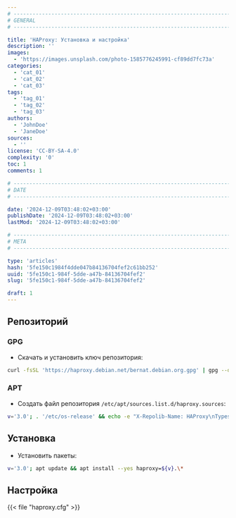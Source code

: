 ```yaml
---
# -------------------------------------------------------------------------------------------------------------------- #
# GENERAL
# -------------------------------------------------------------------------------------------------------------------- #

title: 'HAProxy: Установка и настройка'
description: ''
images:
  - 'https://images.unsplash.com/photo-1585776245991-cf89dd7fc73a'
categories:
  - 'cat_01'
  - 'cat_02'
  - 'cat_03'
tags:
  - 'tag_01'
  - 'tag_02'
  - 'tag_03'
authors:
  - 'JohnDoe'
  - 'JaneDoe'
sources:
  - ''
license: 'CC-BY-SA-4.0'
complexity: '0'
toc: 1
comments: 1

# -------------------------------------------------------------------------------------------------------------------- #
# DATE
# -------------------------------------------------------------------------------------------------------------------- #

date: '2024-12-09T03:48:02+03:00'
publishDate: '2024-12-09T03:48:02+03:00'
lastMod: '2024-12-09T03:48:02+03:00'

# -------------------------------------------------------------------------------------------------------------------- #
# META
# -------------------------------------------------------------------------------------------------------------------- #

type: 'articles'
hash: '5fe150c1984f4dde047b84136704fef2c61bb252'
uuid: '5fe150c1-984f-5dde-a47b-84136704fef2'
slug: '5fe150c1-984f-5dde-a47b-84136704fef2'

draft: 1
---
```




<!--more-->

## Репозиторий

### GPG

- Скачать и установить ключ репозитория:

```bash
curl -fsSL 'https://haproxy.debian.net/bernat.debian.org.gpg' | gpg --dearmor -o '/etc/apt/keyrings/haproxy.gpg'
```

### APT

- Создать файл репозитория `/etc/apt/sources.list.d/haproxy.sources`:

```bash
v='3.0'; . '/etc/os-release' && echo -e "X-Repolib-Name: HAProxy\nTypes: deb\nURIs: http://haproxy.debian.net\nSuites: ${VERSION_CODENAME}-backports-${v}\nComponents: main\nSigned-By: /etc/apt/keyrings/haproxy.gpg\n" | tee '/etc/apt/sources.list.d/haproxy.sources' > '/dev/null'
```

## Установка

- Установить пакеты:

```bash
v='3.0'; apt update && apt install --yes haproxy=${v}.\*
```

## Настройка

{{< file "haproxy.cfg" >}}
